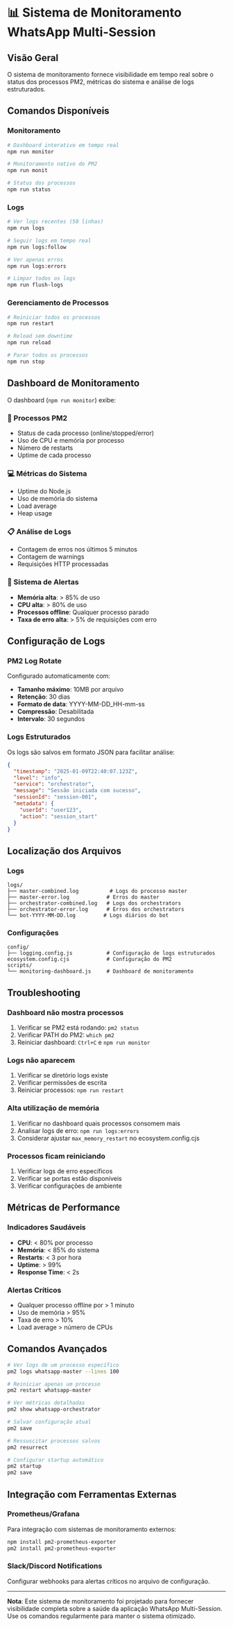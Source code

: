 # 📊 Sistema de Monitoramento WhatsApp Multi-Session

## Visão Geral

O sistema de monitoramento fornece visibilidade em tempo real sobre o status dos processos PM2, métricas do sistema e análise de logs estruturados.

## Comandos Disponíveis

### Monitoramento
```bash
# Dashboard interativo em tempo real
npm run monitor

# Monitoramento nativo do PM2
npm run monit

# Status dos processos
npm run status
```

### Logs
```bash
# Ver logs recentes (50 linhas)
npm run logs

# Seguir logs em tempo real
npm run logs:follow

# Ver apenas erros
npm run logs:errors

# Limpar todos os logs
npm run flush-logs
```

### Gerenciamento de Processos
```bash
# Reiniciar todos os processos
npm run restart

# Reload sem downtime
npm run reload

# Parar todos os processos
npm run stop
```

## Dashboard de Monitoramento

O dashboard (`npm run monitor`) exibe:

### 🔄 Processos PM2
- Status de cada processo (online/stopped/error)
- Uso de CPU e memória por processo
- Número de restarts
- Uptime de cada processo

### 💻 Métricas do Sistema
- Uptime do Node.js
- Uso de memória do sistema
- Load average
- Heap usage

### 📋 Análise de Logs
- Contagem de erros nos últimos 5 minutos
- Contagem de warnings
- Requisições HTTP processadas

### 🚨 Sistema de Alertas
- **Memória alta**: > 85% de uso
- **CPU alta**: > 80% de uso
- **Processos offline**: Qualquer processo parado
- **Taxa de erro alta**: > 5% de requisições com erro

## Configuração de Logs

### PM2 Log Rotate
Configurado automaticamente com:
- **Tamanho máximo**: 10MB por arquivo
- **Retenção**: 30 dias
- **Formato de data**: YYYY-MM-DD_HH-mm-ss
- **Compressão**: Desabilitada
- **Intervalo**: 30 segundos

### Logs Estruturados
Os logs são salvos em formato JSON para facilitar análise:
```json
{
  "timestamp": "2025-01-09T22:40:07.123Z",
  "level": "info",
  "service": "orchestrator",
  "message": "Sessão iniciada com sucesso",
  "sessionId": "session-001",
  "metadata": {
    "userId": "user123",
    "action": "session_start"
  }
}
```

## Localização dos Arquivos

### Logs
```
logs/
├── master-combined.log          # Logs do processo master
├── master-error.log            # Erros do master
├── orchestrator-combined.log   # Logs dos orchestrators
├── orchestrator-error.log      # Erros dos orchestrators
└── bot-YYYY-MM-DD.log         # Logs diários do bot
```

### Configurações
```
config/
├── logging.config.js           # Configuração de logs estruturados
ecosystem.config.cjs            # Configuração do PM2
scripts/
└── monitoring-dashboard.js     # Dashboard de monitoramento
```

## Troubleshooting

### Dashboard não mostra processos
1. Verificar se PM2 está rodando: `pm2 status`
2. Verificar PATH do PM2: `which pm2`
3. Reiniciar dashboard: `Ctrl+C` e `npm run monitor`

### Logs não aparecem
1. Verificar se diretório logs existe
2. Verificar permissões de escrita
3. Reiniciar processos: `npm run restart`

### Alta utilização de memória
1. Verificar no dashboard quais processos consomem mais
2. Analisar logs de erro: `npm run logs:errors`
3. Considerar ajustar `max_memory_restart` no ecosystem.config.cjs

### Processos ficam reiniciando
1. Verificar logs de erro específicos
2. Verificar se portas estão disponíveis
3. Verificar configurações de ambiente

## Métricas de Performance

### Indicadores Saudáveis
- **CPU**: < 80% por processo
- **Memória**: < 85% do sistema
- **Restarts**: < 3 por hora
- **Uptime**: > 99%
- **Response Time**: < 2s

### Alertas Críticos
- Qualquer processo offline por > 1 minuto
- Uso de memória > 95%
- Taxa de erro > 10%
- Load average > número de CPUs

## Comandos Avançados

```bash
# Ver logs de um processo específico
pm2 logs whatsapp-master --lines 100

# Reiniciar apenas um processo
pm2 restart whatsapp-master

# Ver métricas detalhadas
pm2 show whatsapp-orchestrator

# Salvar configuração atual
pm2 save

# Ressuscitar processos salvos
pm2 resurrect

# Configurar startup automático
pm2 startup
pm2 save
```

## Integração com Ferramentas Externas

### Prometheus/Grafana
Para integração com sistemas de monitoramento externos:
```bash
npm install pm2-prometheus-exporter
pm2 install pm2-prometheus-exporter
```

### Slack/Discord Notifications
Configurar webhooks para alertas críticos no arquivo de configuração.

---

**Nota**: Este sistema de monitoramento foi projetado para fornecer visibilidade completa sobre a saúde da aplicação WhatsApp Multi-Session. Use os comandos regularmente para manter o sistema otimizado.
